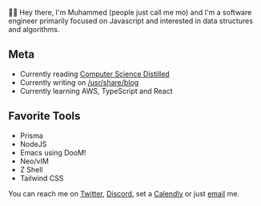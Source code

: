 👋🏾 Hey there, I'm Muhammed (people just call me mo) and I'm a software engineer primarily focused on Javascript and interested in data structures and algorithms.

## Meta
- Currently reading [Computer Science Distilled](https://www.amazon.com/Computer-Science-Distilled-Computational-Problems/dp/0997316020)
- Currently writing on [/usr/share/blog](https://blog.mabiola.net)
- Currently learning AWS, TypeScript and React

## Favorite Tools
* Prisma
* NodeJS
* Emacs using DooM!
* Neo/vIM
* Z Shell
* Tailwind CSS

You can reach me on [Twitter](https://twitter.com/mabioia), [Discord](https://discordapp.com/channels/@me/mabiola#1472), set a [Calendly](https://calendly.com/mabla) or just [email](mailto://hi<NOSPAM>@mabiola.net) me.

